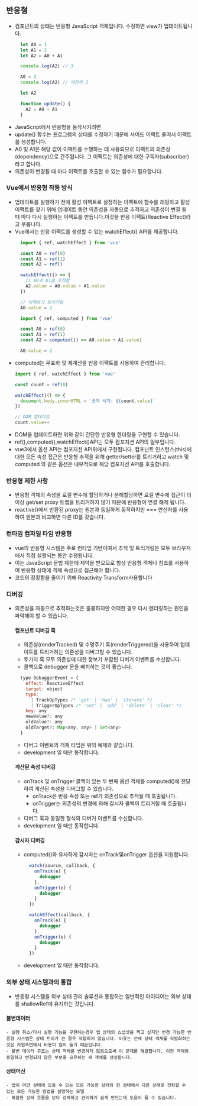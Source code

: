 ## 반응형
  - 컴포넌트의 상태는 반응형 JavaScript 객체입니다. 수정하면 view가 업데이트됩니다.
    ```js
      let A0 = 1
      let A1 = 2
      let A2 = A0 + A1

      console.log(A2) // 3

      A0 = 2
      console.log(A2) // 여전히 3
    ```
    ```js 
      let A2

      function update() {
        A2 = A0 + A1
      }
    ```
- JavaScript에서 반응형을 동작시키려면
- update() 함수는 프로그램의 상태를 수정하기 때문에 사이드 이팩트 줄여서 이팩트를 생성합니다.
- A0 및 A1은 해당 값이 이팩트를 수행하는 데 사용되므로 이팩트의 의존성(dependency)으로 간주됩니다. 그 이팩트는 의존성에 대한 구독자(subscriber)라고 합니다.
- 의존성이 변경될 때 마다 이팩트를 호출할 수 있는 함수가 필요합니다.
### Vue에서 반응형 작동 방식
- 업데이트를 실행하기 전에 활성 이팩트로 설정하는 이팩트에 함수를 래핑하고 활성 이팩트를 찾기 위해 업데이트 동안 의존성을 자동으로 추적하고 의존성이 변결 될 때 마다 다시 실행하는 이팩트를 만듭니다.이것을 반응 이팩트(Reactive Effect)라고 부릅니다.
- Vue에서는 반응 이팩트를 생성할 수 있는 watchEffect() API를 제공합니다.
    ```js
      import { ref, watchEffect } from 'vue'

      const A0 = ref(0)
      const A1 = ref(1)
      const A2 = ref()

      watchEffect(() => {
        // A0과 A1을 추적함
        A2.value = A0.value + A1.value
      })

      // 이팩트가 트리거됨
      A0.value = 2
    ```
    ```js
      import { ref, computed } from 'vue'

      const A0 = ref(0)
      const A1 = ref(1)
      const A2 = computed(() => A0.value + A1.value)

      A0.value = 2
    ```
- computed는 무효화 및 재계산을 반응 이팩트를 사용하여 관리합니다.
    ```js
    import { ref, watchEffect } from 'vue'

    const count = ref(0)

    watchEffect(() => {
      document.body.innerHTML = `숫자 세기: ${count.value}`
    })

    // DOM 업데이트
    count.value++
    ```
- DOM을 업데이트하면 위와 같이 간단한 반응형 렌더링을 구현할 수 있습니다.
- ref(),computed(),watchEffect()API는 모두 컴포지션 API의 일부입니다.
- vue3에서 옵션 API는 컴포지션 API위에서 구현됩니다. 컴포넌트 인스턴스(this)에 대한 모든 속성 접근은 반응형 추적을 위해 getter/setter를 트리거하고 watch 및 computed 와 같은 옵션은 내부적으로 해당 컴포지션 API를 호출합니다.
### 반응형 제한 사항
  - 반응형 객체의 속성을 로컬 변수에 할당하거나 분해할당하면 로컬 변수에 접근이 더이상 get/set proxy 트랩을 트리거하지 않기 때문에 반응형이 연결 해제 됩니다.
  - reactive()에서 반환된 proxy는 원본과 동일하게 동작하지만 === 연산자를 사용하여 원본과 비교하면 다른 ID를 갖습니다.
### 런타임 컴파일 타임 반응형
- vue의 반응형 시스템은 주로 런타임 기반이여서 추적 및 트리거링은 모두 브라우저에서 직접 실행되는 동안 수행됩니다.
- 이는 JavaScript 문법 제한에 제약을 받으므로 항상 반응형 객체나 참조를 사용하여 반응형 상태에 객체 속성으로 접근해야 합니다.
- 코드의 장황함을 줄이기 위해  Reactivity Transform사용합니다
### 디버깅
- 의존성을 자동으로 추적하는것은 훌륭하지만 어떠한 경우 다시 렌더링하는 원인을 파악해야 할 수 있습니다.
  #### 컴포넌트 디버깅 훅
    - 의존성(renderTracked) 및 수명주기 훅(renderTriggered)을 사용하여 업데이트를 트리거하는 의존성을 디버그할 수 있습니다.
    - 두가지 훅 모두 의존성에 대한 정보가 포함된 디버거 이벤트를 수신합니다.
    - 콜백으로 debugger 문을 배치하는 것이 좋습니다.
    ```js
      type DebuggerEvent = {
        effect: ReactiveEffect
        target: object
        type:
          | TrackOpTypes /* 'get' | 'has' | 'iterate' */
          | TriggerOpTypes /* 'set' | 'add' | 'delete' | 'clear' */
        key: any
        newValue?: any
        oldValue?: any
        oldTarget?: Map<any, any> | Set<any>
      }
    ```
    - 디버그 이벤트의 객체 타입은 위의 예제와 같습니다.
    - development 일 때만 동작합니다.
  #### 계산된 속성 디버깅
    - onTrack 및 onTrigger 콜백이 있는 두 번째 옵션 객체를 computed()에 전달하여 계산된 속성을 디버그할 수 있습니다.
      - onTrack은 반응 속성 또는 ref가 의존성으로 추적될 때 호출됩니다.
      - onTrigger는 의존성의 변경에 의해 감시자 콜백이 트리거될 때 호출됩니다.
    - 디버그 훅과 동일한 형식의 디버거 이벤트를 수신합니다.
    - development 일 때만 동작합니다.
  #### 감시자 디버깅
    - computed()와 유사하게 감시자는 onTrack및onTrigger 옵션을 지원합니다.
      ```js
        watch(source, callback, {
          onTrack(e) {
            debugger
          },
          onTrigger(e) {
            debugger
          }
        })

        watchEffect(callback, {
          onTrack(e) {
            debugger
          },
          onTrigger(e) {
            debugger
          }
        })
      ```
    - development 일 때만 동작합니다.
### 외부 상태 시스템과의 통합
  - 반응형 시스템을 외부 상태 관리 솔루션과 통합하는 일반적인 아이디어는 외부 상태를 shallowRef에 유지하는 것입니다.
  #### 불변데이터
    - 실행 취소/다시 실행 기능을 구현하는경우 앱 상태의 스냅샷을 찍고 싶지만 변경 가능한 반응형 시스템은 상태 트리가 큰 경우 적합하지 않습니다. 이유는 전체 상태 객체를 직렬화하는 것은 자원측면에서 비용이 많이 들기 때문입니다.
    - 불변 데이터 구조는 상태 객체를 변경하지 않음으로써 이 문제를 해결합니다. 이전 객체와 동일하고 변경되지 않은 부분을 공유하는 새 객체를 생성합니다.
  #### 상태머신
    - 앱이 어떤 상태에 있을 수 있는 모든 가능한 상태와 한 상태에서 다른 상태로 전화할 수 있는 모든 가능한 방법을 설명하는 모델
    - 복잡한 상태 흐름을 보다 강력하고 관리하기 쉽게 만드는데 도움이 될 수 있습니다.